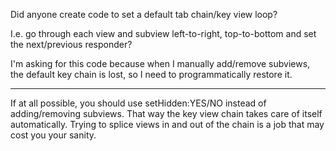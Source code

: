 

Did anyone create code to set a default tab chain/key view loop?

I.e. go through each view and subview left-to-right, top-to-bottom and set the next/previous responder?

I'm asking for this code because when I manually add/remove subviews, the default key chain is lost, so I need to programmatically restore it.

----

If at all possible, you should use setHidden:YES/NO instead of adding/removing subviews. That way the key view chain takes care of itself automatically. Trying to splice views in and out of the chain is a job that may cost you your sanity.